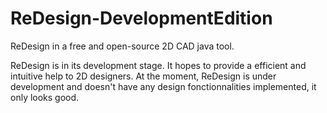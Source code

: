 # ReDesign-DevelopmentEdition
ReDesign in a free and open-source 2D CAD java tool.

ReDesign is in its development stage. It hopes to provide a efficient and intuitive help to 2D designers.
At the moment, ReDesign is under development and doesn't have any design fonctionnalities implemented, it only looks good.

